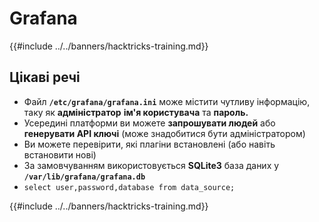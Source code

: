 # Grafana

{{#include ../../banners/hacktricks-training.md}}

## Цікаві речі

- Файл **`/etc/grafana/grafana.ini`** може містити чутливу інформацію, таку як **адміністратор** **ім'я користувача** та **пароль.**
- Усередині платформи ви можете **запрошувати людей** або **генерувати API ключі** (може знадобитися бути адміністратором)
- Ви можете перевірити, які плагіни встановлені (або навіть встановити нові)
- За замовчуванням використовується **SQLite3** база даних у **`/var/lib/grafana/grafana.db`**
- `select user,password,database from data_source;`

{{#include ../../banners/hacktricks-training.md}}

